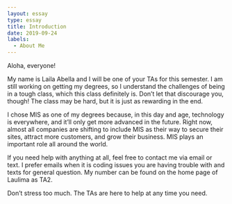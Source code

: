 ```yaml
---
layout: essay
type: essay
title: Introduction
date: 2019-09-24
labels:
  - About Me
---
```


Aloha, everyone!

My name is Laila Abella and I will be one of your TAs for this semester. I am still working on getting my degrees, so I understand the challenges of being in a tough class, which this class definitely is. Don’t let that discourage you, though! The class may be hard, but it is just as rewarding in the end.

I chose MIS as one of my degrees because, in this day and age, technology is everywhere, and it’ll only get more advanced in the future. Right now, almost all companies are shifting to include MIS as their way to secure their sites, attract more customers, and grow their business. MIS plays an important role all around the world.

If you need help with anything at all, feel free to contact me via email or text. I prefer emails when it is coding issues you are having trouble with and texts for general question. My number can be found on the home page of Laulima as TA2.

Don’t stress too much. The TAs are here to help at any time you need.
